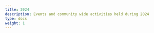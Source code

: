 ```yaml
---
title: 2024
description: Events and community wide activities held during 2024
type: docs
weight: 1
---
```

